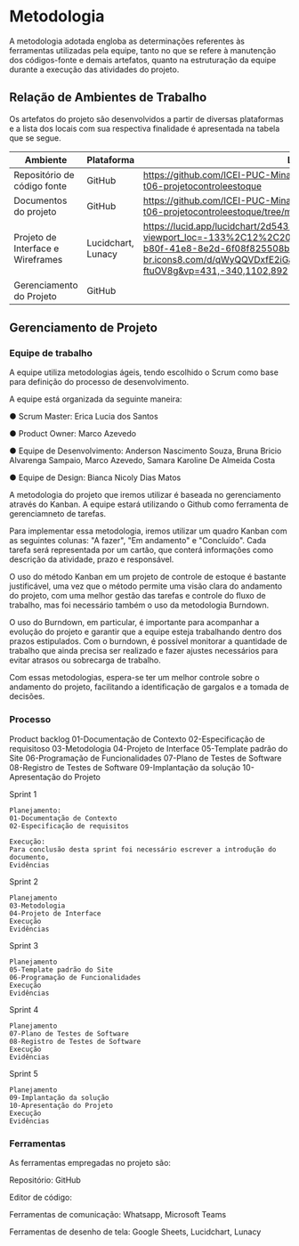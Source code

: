 # Metodologia

A metodologia adotada engloba as determinações referentes às ferramentas utilizadas pela equipe, tanto no que se refere à manutenção dos códigos-fonte e demais artefatos, quanto na estruturação da equipe durante a execução das atividades do projeto.

## Relação de Ambientes de Trabalho

Os artefatos do projeto são desenvolvidos a partir de diversas plataformas e a lista dos locais com sua respectiva finalidade é apresentada na tabela que se segue.

| Ambiente |	Plataforma	| Link de Acesso |
| --- | --- | --- |
| Repositório de código fonte |	GitHub	| https://github.com/ICEI-PUC-Minas-PMV-ADS/pmv-ads-2023-1-e1-proj-web-t06-projetocontroleestoque |
| Documentos do projeto |	GitHub	| https://github.com/ICEI-PUC-Minas-PMV-ADS/pmv-ads-2023-1-e1-proj-web-t06-projetocontroleestoque/tree/main/docs | 
| Projeto de Interface e Wireframes |	Lucidchart, Lunacy	| https://lucid.app/lucidchart/2d543123-4d89-429f-bef7-9d0b025bbb09/edit?viewport_loc=-133%2C12%2C2059%2C898%2C0_0&invitationId=inv_efed65b9-b80f-41e8-8e2d-6f08f825508b  https://lun-br.icons8.com/d/qWyQQVDxfE2iGaWu8FDbdw?page=ePRbKxp-50yDlM-ftuOV8g&vp=431,-340,1102,892|
| Gerenciamento do Projeto	| GitHub	|   |



## Gerenciamento de Projeto

### Equipe de trabalho

A equipe utiliza metodologias ágeis, tendo escolhido o Scrum como base para definição do processo de desenvolvimento.

A equipe está organizada da seguinte maneira:

●	Scrum Master: 
  Erica Lucia dos Santos

●	Product Owner: 
  Marco Azevedo

●	Equipe de Desenvolvimento: 
  Anderson Nascimento Souza, Bruna Bricio Alvarenga Sampaio, Marco Azevedo, Samara Karoline De Almeida Costa

●	Equipe de Design: 
  Bianca Nicoly Dias Matos

A metodologia do projeto que iremos utilizar é baseada no gerenciamento através do Kanban. A equipe estará utilizando o Github como ferramenta de gerenciamneto de tarefas. 

Para implementar essa metodologia, iremos utilizar um quadro Kanban com as seguintes colunas: "A fazer", "Em andamento" e "Concluído". Cada tarefa será representada por um cartão, que conterá informações como descrição da atividade, prazo e responsável.

O uso do método Kanban em um projeto de controle de estoque é bastante justificável, uma vez que o método permite uma visão clara do andamento do projeto, com uma melhor gestão das tarefas e controle do fluxo de trabalho, mas foi necessário também o uso da metodologia Burndown.

O uso do Burndown, em particular, é importante para acompanhar a evolução do projeto e garantir que a equipe esteja trabalhando dentro dos prazos estipulados. Com o burndown, é possível monitorar a quantidade de trabalho que ainda precisa ser realizado e fazer ajustes necessários para evitar atrasos ou sobrecarga de trabalho.

Com essas metodologias, espera-se ter um melhor controle sobre o andamento do projeto, facilitando a identificação de gargalos e a tomada de decisões.

### Processo

 Product backlog
01-Documentação de Contexto
02-Especificação de requisitoso
03-Metodologia
04-Projeto de Interface
05-Template padrão do Site
06-Programação de Funcionalidades
07-Plano de Testes de Software
08-Registro de Testes de Software
09-Implantação da solução
10-Apresentação do Projeto
 
  Sprint 1
  
    Planejamento:
    01-Documentação de Contexto
    02-Especificação de requisitos
    
    Execução:
    Para conclusão desta sprint foi necessário escrever a introdução do documento, 
    Evidências
    
  Sprint 2
  
    Planejamento
    03-Metodologia
    04-Projeto de Interface
    Execução
    Evidências
    
  Sprint 3
  
    Planejamento
    05-Template padrão do Site
    06-Programação de Funcionalidades
    Execução
    Evidências

  Sprint 4
  
    Planejamento
    07-Plano de Testes de Software
    08-Registro de Testes de Software
    Execução
    Evidências
    
  Sprint 5
  
    Planejamento
    09-Implantação da solução
    10-Apresentação do Projeto
    Execução
    Evidências

### Ferramentas

As ferramentas empregadas no projeto são:

Repositório: GitHub

Editor de código:

Ferramentas de comunicação: Whatsapp, Microsoft Teams

Ferramentas de desenho de tela: Google Sheets, Lucidchart, Lunacy

